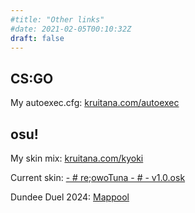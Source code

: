 ```yaml
---
#title: "Other links"
#date: 2021-02-05T00:10:32Z
draft: false
---
```


## CS:GO

My autoexec.cfg: [kruitana.com/autoexec](https://files.kruitana.com/autoexec.cfg)

## osu!

My skin mix: [kruitana.com/kyoki](https://files.kruitana.com/Kyoki.osk)

Current skin: [- # re;owoTuna - # - v1.0.osk](https://files.kruitana.com/-+%23+re%3BowoTuna+-+%23+-+v1.0.osk)

Dundee Duel 2024: [Mappool](https://docs.google.com/spreadsheets/d/11wXLc6vJHy2PisXAd4dVXcOLa0_HmLwuLVGSfJ8CTwU)
